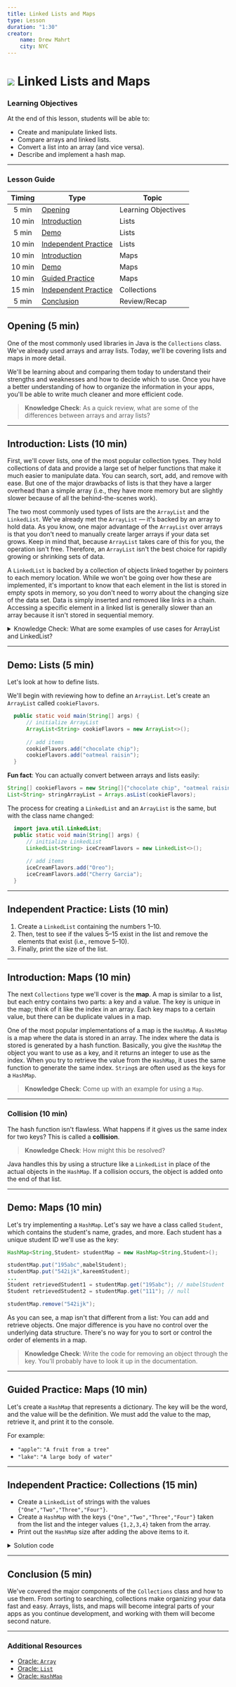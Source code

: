 ```yaml
---
title: Linked Lists and Maps
type: Lesson
duration: "1:30"
creator:
    name: Drew Mahrt
    city: NYC
---
```


# ![](https://ga-dash.s3.amazonaws.com/production/assets/logo-9f88ae6c9c3871690e33280fcf557f33.png) Linked Lists and Maps

### Learning Objectives
At the end of this lesson, students will be able to:
- Create and manipulate linked lists.
- Compare arrays and linked lists.
- Convert a list into an array (and vice versa).
- Describe and implement a hash map.

---

### Lesson Guide

| Timing  | Type  | Topic  |
|:-:|---|---|
| 5 min  | [Opening](#opening-5-min)  | Learning Objectives |
| 10 min | [Introduction](#introduction-lists-10-min)  |  Lists |
| 5 min  | [Demo](#demo-lists-5-min)  | Lists |
| 10 min | [Independent Practice](#independent-practice-lists-10-min)  | Lists |
| 10 min | [Introduction](#introduction-maps-10-min)  |  Maps |
| 10 min | [Demo](#demo-maps-10-min)  | Maps |
| 10 min | [Guided Practice](#guided-practice-maps-10-min)  | Maps |
| 15 min | [Independent Practice](#independent-practice-collections-15-min)  | Collections |
| 5 min  | [Conclusion](#conclusion-5-min)  | Review/Recap |

## Opening (5 min)

One of the most commonly used libraries in Java is the `Collections` class. We've already used arrays and array lists. Today, we'll be covering lists and maps in more detail.

We'll be learning about and comparing them today to understand their strengths and weaknesses and how to decide which to use. Once you have a better understanding of how to organize the information in your apps, you'll be able to write much cleaner and more efficient code.

> **Knowledge Check**: As a quick review, what are some of the differences between arrays and array lists?

***

## Introduction: Lists (10 min)

First, we'll cover lists, one of the most popular collection types. They hold collections of data and provide a large set of helper functions that make it much easier to manipulate data. You can search, sort, add, and remove with ease. But one of the major drawbacks of lists is that they have a larger overhead than a simple array (i.e., they have more memory but are slightly slower because of all the behind-the-scenes work).

The two most commonly used types of lists are the `ArrayList` and the `LinkedList`. We've already met the `ArrayList` — it's backed by an array to hold data. As you know, one major advantage of the `ArrayList` over arrays is that you don't need to manually create larger arrays if your data set grows. Keep in mind that, because `ArrayList` takes care of this for you, the operation isn't free. Therefore, an `ArrayList` isn't the best choice for rapidly growing or shrinking sets of data.

<!--**Instructor Note**: Draw out nodes on the board to illustrate a `LinkedList`.-->

A `LinkedList` is backed by a collection of objects linked together by pointers to each memory location. While we won't be going over how these are implemented, it's important to know that each element in the list is stored in empty spots in memory, so you don't need to worry about the changing size of the data set. Data is simply inserted and removed like links in a chain. Accessing a specific element in a linked list is generally slower than an array because it isn't stored in sequential memory.

<details>

<summary>Knowledge Check: What are some examples of use cases for ArrayList and LinkedList?</summary>

  - `ArrayList`: Contact lists
  - `LinkedList`: To-do lists

</details> 

***

## Demo: Lists (5 min)

Let's look at how to define lists.

We'll begin with reviewing how to define an `ArrayList`. Let's create an `ArrayList` called `cookieFlavors`.

<!-- **Instructor Note**: Have students shout out or walk you through how to do this.-->

```java
  public static void main(String[] args) {
      // initialize ArrayList
      ArrayList<String> cookieFlavors = new ArrayList<>();
      
      // add items
      cookieFlavors.add("chocolate chip");
      cookieFlavors.add("oatmeal raisin");
  }
```

**Fun fact**: You can actually convert between arrays and lists easily:

``` java
String[] cookieFlavors = new String[]{"chocolate chip", "oatmeal raisin"};
List<String> stringArrayList = Arrays.asList(cookieFlavors);
```

The process for creating a `LinkedList` and an `ArrayList` is the same, but with the class name changed:

```java
  import java.util.LinkedList;
  public static void main(String[] args) {
      // initialize LinkedList
      LinkedList<String> iceCreamFlavors = new LinkedList<>();
      
      // add items
      iceCreamFlavors.add("Oreo");
      iceCreamFlavors.add("Cherry Garcia");
  }
```

***

## Independent Practice: Lists (10 min)

1. Create a `LinkedList` containing the numbers 1–10.
2. Then, test to see if the values 5–15 exist in the list and remove the elements that exist (i.e., remove 5–10).
3. Finally, print the size of the list.

***

## Introduction: Maps (10 min)

The next `Collections` type we'll cover is the **map**. A map is similar to a list, but each entry contains two parts: a key and a value. The key is unique in the map; think of it like the index in an array. Each key maps to a certain value, but there can be duplicate values in a map. 

One of the most popular implementations of a map is the `HashMap`. A `HashMap` is a map where the data is stored in an array. The index where the data is stored is generated by a hash function. Basically, you give the `HashMap` the object you want to use as a key, and it returns an integer to use as the index. When you try to retrieve the value from the `HashMap`, it uses the same function to generate the same index. `String`s are often used as the keys for a `HashMap`.

> **Knowledge Check**: Come up with an example for using a `Map`.

***

### Collision (10 min)

The hash function isn't flawless. What happens if it gives us the same index for two keys? This is called a **collision**.

> **Knowledge Check**: How might this be resolved?

Java handles this by using a structure like a `LinkedList` in place of the actual objects in the `HashMap`. If a collision occurs, the object is added onto the end of that list.

***

## Demo: Maps (10 min)

Let's try implementing a `HashMap`. Let's say we have a class called `Student`, which contains the student's name, grades, and more. Each student has a unique student ID we'll use as the key:

``` java
HashMap<String,Student> studentMap = new HashMap<String,Student>();

studentMap.put("195abc",mabelStudent);
studentMap.put("542ijk",kareemStudent);
...
Student retrievedStudent1 = studentMap.get("195abc"); // mabelStudent
Student retrievedStudent2 = studentMap.get("111"); // null

studentMap.remove("542ijk");

```

As you can see, a map isn't that different from a list: You can add and retrieve objects. One major difference is you have no control over the underlying data structure. There's no way for you to sort or control the order of elements in a map.

> **Knowledge Check**: Write the code for removing an object through the key. You'll probably have to look it up in the documentation.

***

## Guided Practice: Maps (10 min)

Let's create a `HashMap` that represents a dictionary. The key will be the word, and the value will be the definition. We must add the value to the map, retrieve it, and print it to the console.

For example:
- `"apple"`: `"A fruit from a tree"`
- `"lake"`: `"A large body of water"`

***

<a name="ind-practice"></a>

## Independent Practice: Collections (15 min)

- Create a `LinkedList` of strings with the values `{"One","Two","Three","Four"}`.
- Create a `HashMap` with the keys `{"One","Two","Three","Four"}` taken from the list and the integer values `{1,2,3,4}` taken from the array.
 - Print out the `HashMap` size after adding the above items to it.
 
<details>
    <summary>Solution code</summary>

```java
import java.util.HashMap;
import java.util.LinkedList;

class Main {
  public static void main(String[] args) {
    LinkedList<String> keys = new LinkedList<String>();
    keys.add("One");
    keys.add("Two");
    keys.add("Three");
    keys.add("Four");

    HashMap<String, Integer> combos = new HashMap<String, Integer>();
    combos.put(keys.get(0), 1);
    combos.put(keys.get(1), 2);
    combos.put(keys.get(2), 3);
    combos.put(keys.get(3), 4);

    System.out.println(combos.size());
    System.out.println(combos);
  }
}
```
</details>

***

## Conclusion (5 min)

We've covered the major components of the `Collections` class and how to use them. From sorting to searching, collections make organizing your data fast and easy. Arrays, lists, and maps will become integral parts of your apps as you continue development, and working with them will become second nature.

***

### Additional Resources

- [Oracle: `Array`](https://docs.oracle.com/javase/tutorial/java/nutsandbolts/arrays.html)
- [Oracle: `List`](https://docs.oracle.com/javase/8/docs/api/java/util/List.html)
- [Oracle: `HashMap`](https://docs.oracle.com/javase/8/docs/api/java/util/HashMap.html)
